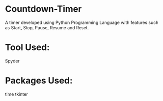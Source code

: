 # Countdown-Timer
A timer developed using Python Programming Language with features such as Start, Stop, Pause, Resume and Reset.

# Tool Used:
Spyder

# Packages Used:
time
tkinter
